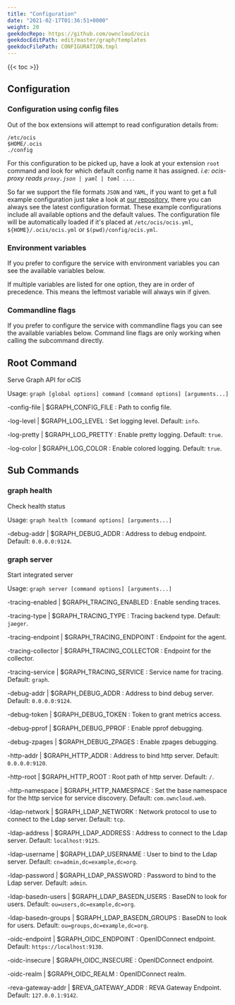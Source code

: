 ```yaml
---
title: "Configuration"
date: "2021-02-17T01:36:51+0000"
weight: 20
geekdocRepo: https://github.com/owncloud/ocis
geekdocEditPath: edit/master/graph/templates
geekdocFilePath: CONFIGURATION.tmpl
---
```


{{< toc >}}

## Configuration

### Configuration using config files

Out of the box extensions will attempt to read configuration details from:

```console
/etc/ocis
$HOME/.ocis
./config
```

For this configuration to be picked up, have a look at your extension `root` command and look for which default config name it has assigned. *i.e: ocis-proxy reads `proxy.json | yaml | toml ...`*.

So far we support the file formats `JSON` and `YAML`, if you want to get a full example configuration just take a look at [our repository](https://github.com/owncloud/ocis/tree/master/graph/config), there you can always see the latest configuration format. These example configurations include all available options and the default values. The configuration file will be automatically loaded if it's placed at `/etc/ocis/ocis.yml`, `${HOME}/.ocis/ocis.yml` or `$(pwd)/config/ocis.yml`.

### Environment variables

If you prefer to configure the service with environment variables you can see the available variables below.

If multiple variables are listed for one option, they are in order of precedence. This means the leftmost variable will always win if given.

### Commandline flags

If you prefer to configure the service with commandline flags you can see the available variables below. Command line flags are only working when calling the subcommand directly.

## Root Command

Serve Graph API for oCIS

Usage: `graph [global options] command [command options] [arguments...]`

-config-file |  $GRAPH_CONFIG_FILE
: Path to config file.

-log-level |  $GRAPH_LOG_LEVEL
: Set logging level. Default: `info`.

-log-pretty |  $GRAPH_LOG_PRETTY
: Enable pretty logging. Default: `true`.

-log-color |  $GRAPH_LOG_COLOR
: Enable colored logging. Default: `true`.

## Sub Commands

### graph health

Check health status

Usage: `graph health [command options] [arguments...]`

-debug-addr |  $GRAPH_DEBUG_ADDR
: Address to debug endpoint. Default: `0.0.0.0:9124`.

### graph server

Start integrated server

Usage: `graph server [command options] [arguments...]`

-tracing-enabled |  $GRAPH_TRACING_ENABLED
: Enable sending traces.

-tracing-type |  $GRAPH_TRACING_TYPE
: Tracing backend type. Default: `jaeger`.

-tracing-endpoint |  $GRAPH_TRACING_ENDPOINT
: Endpoint for the agent.

-tracing-collector |  $GRAPH_TRACING_COLLECTOR
: Endpoint for the collector.

-tracing-service |  $GRAPH_TRACING_SERVICE
: Service name for tracing. Default: `graph`.

-debug-addr |  $GRAPH_DEBUG_ADDR
: Address to bind debug server. Default: `0.0.0.0:9124`.

-debug-token |  $GRAPH_DEBUG_TOKEN
: Token to grant metrics access.

-debug-pprof |  $GRAPH_DEBUG_PPROF
: Enable pprof debugging.

-debug-zpages |  $GRAPH_DEBUG_ZPAGES
: Enable zpages debugging.

-http-addr |  $GRAPH_HTTP_ADDR
: Address to bind http server. Default: `0.0.0.0:9120`.

-http-root |  $GRAPH_HTTP_ROOT
: Root path of http server. Default: `/`.

-http-namespace |  $GRAPH_HTTP_NAMESPACE
: Set the base namespace for the http service for service discovery. Default: `com.owncloud.web`.

-ldap-network |  $GRAPH_LDAP_NETWORK
: Network protocol to use to connect to the Ldap server. Default: `tcp`.

-ldap-address |  $GRAPH_LDAP_ADDRESS
: Address to connect to the Ldap server. Default: `localhost:9125`.

-ldap-username |  $GRAPH_LDAP_USERNAME
: User to bind to the Ldap server. Default: `cn=admin,dc=example,dc=org`.

-ldap-password |  $GRAPH_LDAP_PASSWORD
: Password to bind to the Ldap server. Default: `admin`.

-ldap-basedn-users |  $GRAPH_LDAP_BASEDN_USERS
: BaseDN to look for users. Default: `ou=users,dc=example,dc=org`.

-ldap-basedn-groups |  $GRAPH_LDAP_BASEDN_GROUPS
: BaseDN to look for users. Default: `ou=groups,dc=example,dc=org`.

-oidc-endpoint |  $GRAPH_OIDC_ENDPOINT
: OpenIDConnect endpoint. Default: `https://localhost:9130`.

-oidc-insecure |  $GRAPH_OIDC_INSECURE
: OpenIDConnect endpoint.

-oidc-realm |  $GRAPH_OIDC_REALM
: OpenIDConnect realm.

-reva-gateway-addr |  $REVA_GATEWAY_ADDR
: REVA Gateway Endpoint. Default: `127.0.0.1:9142`.


